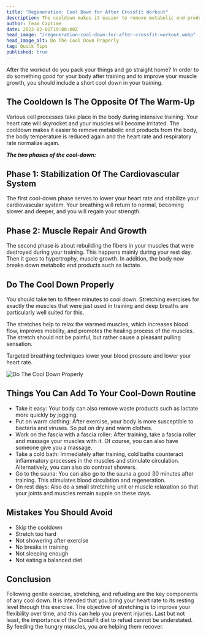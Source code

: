 ```yaml
---
title: "Regeneration: Cool Down for After CrossFit Workout"
description: The cooldown makes it easier to remove metabolic end products from the body, the body temperature is reduced again and the heart rate and respiratory rate normalize again.
author: Team Captime
date: 2022-02-02T19:00:00Z
head_image: "/regeneration-cool-down-for-after-crossfit-workout.webp"
head_image_alt: Do The Cool Down Properly
tag: Quick Tips
published: true
---
```


After the workout do you pack your things and go straight home? In order to do something good for your body after training and to improve your muscle growth, you should include a short cool down in your training.

## The Cooldown Is The Opposite Of The Warm-Up

Various cell processes take place in the body during intensive training. Your heart rate will skyrocket and your muscles will become irritated. The cooldown makes it easier to remove metabolic end products from the body, the body temperature is reduced again and the heart rate and respiratory rate normalize again.

**_The two phases of the cool-down:_**

## Phase 1: Stabilization Of The Cardiovascular System

The first cool-down phase serves to lower your heart rate and stabilize your cardiovascular system. Your breathing will return to normal, becoming slower and deeper, and you will regain your strength.

## Phase 2: Muscle Repair And Growth

The second phase is about rebuilding the fibers in your muscles that were destroyed during your training. This happens mainly during your rest day. Then it goes to hypertrophy, muscle growth. In addition, the body now breaks down metabolic end products such as lactate.

## Do The Cool Down Properly

You should take ten to fifteen minutes to cool down. Stretching exercises for exactly the muscles that were just used in training and deep breaths are particularly well suited for this.

The stretches help to relax the warmed muscles, which increases blood flow, improves mobility, and promotes the healing process of the muscles. The stretch should not be painful, but rather cause a pleasant pulling sensation.

Targeted breathing techniques lower your blood pressure and lower your heart rate.

![Do The Cool Down Properly](/do-the-cool-down-properly.webp)

## Things You Can Add To Your Cool-Down Routine

* Take it easy: Your body can also remove waste products such as lactate more quickly by jogging.
* Put on warm clothing: After exercise, your body is more susceptible to bacteria and viruses. So put on dry and warm clothes.
* Work on the fascia with a fascia roller: After training, take a fascia roller and massage your muscles with it. Of course, you can also have someone give you a massage.
* Take a cold bath: Immediately after training, cold baths counteract inflammatory processes in the muscles and stimulate circulation. Alternatively, you can also do contrast showers.
* Go to the sauna: You can also go to the sauna a good 30 minutes after training. This stimulates blood circulation and regeneration.
* On rest days: Also do a small stretching unit or muscle relaxation so that your joints and muscles remain supple on these days.

## Mistakes You Should Avoid

* Skip the cooldown
* Stretch too hard
* Not showering after exercise
* No breaks in training
* Not sleeping enough
* Not eating a balanced diet

## Conclusion

Following gentle exercise, stretching, and refueling are the key components of any cool down. It is intended that you bring your heart rate to its resting level through this exercise. The objective of stretching is to improve your flexibility over time, and this can help you prevent injuries. Last but not least, the importance of the CrossFit diet to refuel cannot be understated. By feeding the hungry muscles, you are helping them recover.
